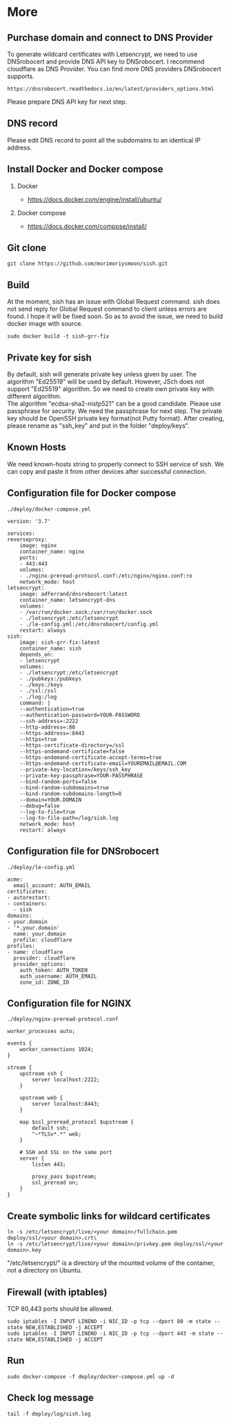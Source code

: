 # More

## Purchase domain and connect to DNS Provider
To generate wildcard certificates with Letsencrypt, we need to use DNSrobocert and provide DNS API key to DNSrobocert. I recommend cloudflare as DNS Provider.
You can find more DNS providers DNSrobocert supports.

	https://dnsrobocert.readthedocs.io/en/latest/providers_options.html

Please prepare DNS API key for next step.

## DNS record
Please edit DNS record to point all the subdomains to an identical IP address.

## Install Docker and Docker compose

1. Docker
   - https://docs.docker.com/engine/install/ubuntu/

2. Docker compose
   - https://docs.docker.com/compose/install/

## Git clone
	git clone https://github.com/morimoriysmoon/sish.git

## Build
At the moment, sish has an issue with Global Request command. sish does not send reply for Global Request command to client unless errors are found. I hope it will be fixed soon. So as to avoid the issue, we need to build docker image with source.

	sudo docker build -t sish-grr-fix 

## Private key for sish
By default, sish will generate private key unless given by user. The algorithm "Ed25519" will be used by default. However, JSch does not support "Ed25519" algorithm. So we need to create own private key with different algorithm.\
The algorithm "ecdsa-sha2-nistp521" can be a good candidate. Please use passphrase for security. We need the passphrase for next step. The private key should be OpenSSH private key format(not Putty format). After creating, please rename as "ssh_key" and put in the folder "deploy/keys".

## Known Hosts
We need known-hosts string to properly connect to SSH service of sish. We can copy and paste it from other devices after successful connection.

## Configuration file for Docker compose
	./deploy/docker-compose.yml

	version: '3.7'

	services:
	reverseproxy:
		image: nginx
		container_name: nginx
		ports:
		- 443:443
		volumes:
		- ./nginx-preread-protocol.conf:/etc/nginx/nginx.conf:ro
		network_mode: host
	letsencrypt:
		image: adferrand/dnsrobocert:latest
		container_name: letsencrypt-dns
		volumes:
		- /var/run/docker.sock:/var/run/docker.sock
		- ./letsencrypt:/etc/letsencrypt
		- ./le-config.yml:/etc/dnsrobocert/config.yml
		restart: always
	sish:
		image: sish-grr-fix:latest
		container_name: sish
		depends_on: 
		- letsencrypt
		volumes:
		- ./letsencrypt:/etc/letsencrypt
		- ./pubkeys:/pubkeys
		- ./keys:/keys
		- ./ssl:/ssl
		- ./log:/log
		command: |
		--authentication=true
		--authentication-password=YOUR-PASSWORD
		--ssh-address=:2222
		--http-address=:80
		--https-address=:8443
		--https=true
		--https-certificate-directory=/ssl
		--https-ondemand-certificate=false
		--https-ondemand-certificate-accept-terms=true
		--https-ondemand-certificate-email=YOUREMAIL@EMAIL.COM
		--private-key-location=/keys/ssh_key
		--private-key-passphrase=YOUR-PASSPHRASE
		--bind-random-ports=false
		--bind-random-subdomains=true
		--bind-random-subdomains-length=8
		--domain=YOUR.DOMAIN
		--debug=false
		--log-to-file=true
		--log-to-file-path=/log/sish.log
		network_mode: host
		restart: always


## Configuration file for DNSrobocert
	./deploy/le-config.yml

	acme:
	  email_account: AUTH_EMAIL
	certificates:
	- autorestart:
	- containers:
	  - sish
	domains:
	- your.domain
	- '*.your.domain'
	  name: your.domain
	  profile: cloudflare
	profiles:
  	- name: cloudflare
	  provider: cloudflare
	  provider_options:
		auth_token: AUTH_TOKEN
		auth_username: AUTH_EMAIL
		zone_id: ZONE_ID

## Configuration file for NGINX
	./deploy/nginx-preread-protocol.conf

	worker_processes auto;

	events {
		worker_connections 1024;
	}

	stream {
		upstream ssh {
			server localhost:2222;
		}

		upstream web {
			server localhost:8443;
		}

		map $ssl_preread_protocol $upstream {
			default ssh;
			"~*TLSv*.*" web;
		}

		# SSH and SSL on the same port
		server {
			listen 443;

			proxy_pass $upstream;
			ssl_preread on;
		}
	}

## Create symbolic links for wildcard certificates
	ln -s /etc/letsencrypt/live/<your domain>/fullchain.pem deploy/ssl/<your domain>.crt\
	ln -s /etc/letsencrypt/live/<your domain>/privkey.pem deploy/ssl/<your domain>.key

"/etc/letsencrypt/" is a directory of the mounted volume of the container, not a directory on Ubuntu.

## Firewall (with iptables)
TCP 80,443 ports should be allowed.

	sudo iptables -I INPUT LINENO -i NIC_ID -p tcp --dport 80 -m state --state NEW,ESTABLISHED -j ACCEPT
	sudo iptables -I INPUT LINENO -i NIC_ID -p tcp --dport 443 -m state --state NEW,ESTABLISHED -j ACCEPT

## Run
	sudo docker-compose -f deploy/docker-compose.yml up -d

## Check log message
	tail -f deploy/log/sish.log
